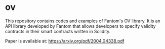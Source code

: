 # ov

This repository contains codes and examples of Fantom's OV library.
It is an API library developed by Fantom that allows developers to specify validity contracts in their smart contracts written in Solidity.

Paper is available at:
https://arxiv.org/pdf/2004.04338.pdf